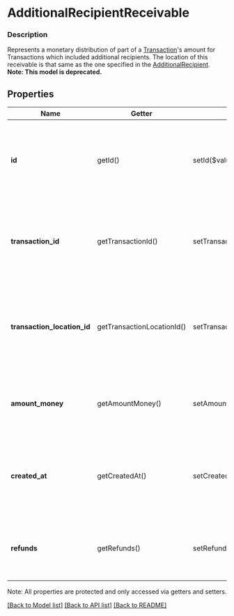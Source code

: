 # AdditionalRecipientReceivable

### Description

Represents a monetary distribution of part of a [Transaction](#type-transaction)'s amount for Transactions which included additional recipients. The location of this receivable is that same as the one specified in the [AdditionalRecipient](#type-additionalrecipient).
**Note: This model is deprecated.**

## Properties
Name | Getter | Setter | Type | Description | Notes
------------ | ------------- | ------------- | ------------- | ------------- | -------------
**id** | getId() | setId($value) | **string** | The additional recipient receivable&#39;s unique ID, issued by Square payments servers. | 
**transaction_id** | getTransactionId() | setTransactionId($value) | **string** | The ID of the transaction that the additional recipient receivable was applied to. | 
**transaction_location_id** | getTransactionLocationId() | setTransactionLocationId($value) | **string** | The ID of the location that created the receivable. This is the location ID on the associated transaction. | 
**amount_money** | getAmountMoney() | setAmountMoney($value) | [**\SquareConnect\Model\Money**](Money.md) | The amount of the receivable. This will always be non-negative. | 
**created_at** | getCreatedAt() | setCreatedAt($value) | **string** | The time when the additional recipient receivable was created, in RFC 3339 format. | [optional] 
**refunds** | getRefunds() | setRefunds($value) | [**\SquareConnect\Model\AdditionalRecipientReceivableRefund[]**](AdditionalRecipientReceivableRefund.md) | Any refunds of the receivable that have been applied. | [optional] 

Note: All properties are protected and only accessed via getters and setters.

[[Back to Model list]](../../README.md#documentation-for-models) [[Back to API list]](../../README.md#documentation-for-api-endpoints) [[Back to README]](../../README.md)

